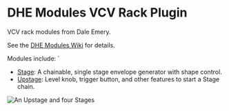 
# DHE Modules VCV Rack Plugin

VCV rack modules from Dale Emery.

See the [DHE Modules Wiki](https://github.com/dhemery/DHE-Modules/wiki/) for details.


Modules include:
`
- [Stage](https://github.com/dhemery/DHE-Modules/wiki/Stage): A chainable, single stage envelope generator with shape control.
- [Upstage](https://github.com/dhemery/DHE-Modules/wiki/Upstage): Level knob, trigger button, and other features to start a Stage chain.

![An Upstage and four Stages](https://raw.githubusercontent.com/wiki/dhemery/DHE-Modules/images/upstage-chain.png)
